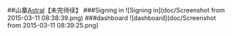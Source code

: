 ##山寨[Astral](https://app.astralapp.com/)【未完待续】
###Signing in
![Signing in](doc/Screenshot from 2015-03-11 08:38:39.png)
###dashboard
![dashboard](doc/Screenshot from 2015-03-11 08:39:25.png)
 
